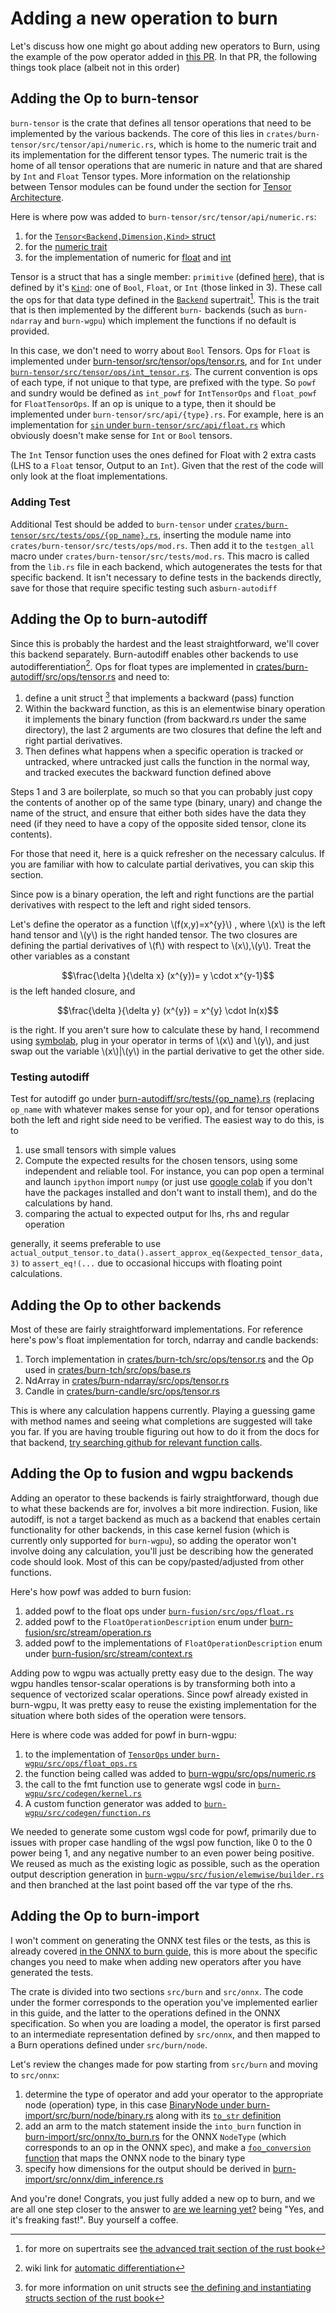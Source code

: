 # Adding a new operation to burn

Let's discuss how one might go about adding new operators to Burn, using the example of the pow
operator added in [this PR](https://github.com/tracel-ai/burn/pull/1133/files). In that PR, the
following things took place (albeit not in this order)

## Adding the Op to burn-tensor

`burn-tensor` is the crate that defines all tensor operations that need to be implemented by the
various backends. The core of this lies in `crates/burn-tensor/src/tensor/api/numeric.rs`, which is
home to the numeric trait and its implementation for the different tensor types. The numeric trait
is the home of all tensor operations that are numeric in nature and that are shared by `Int` and
`Float` Tensor types. More information on the relationship between Tensor modules can be found under
the section for [Tensor Architecture](../project-architecture/Tensor.md#tensorops).

Here is where pow was added to `burn-tensor/src/tensor/api/numeric.rs`:

1. for the
   [`Tensor<Backend,Dimension,Kind>` struct](https://github.com/tracel-ai/burn/blob/e303e31c8bc85486690ff80df65d1e25e16728c4/crates/burn-tensor/src/tensor/api/numeric.rs#L565)
2. for the
   [numeric trait](https://github.com/tracel-ai/burn/blob/e303e31c8bc85486690ff80df65d1e25e16728c4/crates/burn-tensor/src/tensor/api/numeric.rs#L1922)
3. for the implementation of numeric for
   [float](https://github.com/tracel-ai/burn/blob/e303e31c8bc85486690ff80df65d1e25e16728c4/crates/burn-tensor/src/tensor/api/numeric.rs#L2677)
   and
   [int](https://github.com/tracel-ai/burn/blob/e303e31c8bc85486690ff80df65d1e25e16728c4/crates/burn-tensor/src/tensor/api/numeric.rs#L2336)

Tensor is a struct that has a single member: `primitive` (defined
[here](https://github.com/tracel-ai/burn/blob/e303e31c8bc85486690ff80df65d1e25e16728c4/crates/burn-tensor/src/tensor/api/base.rs#L27)),
that is defined by it's
[`Kind`](https://github.com/tracel-ai/burn/blob/e303e31c8bc85486690ff80df65d1e25e16728c4/crates/burn-tensor/src/tensor/api/kind.rs#L16):
one of `Bool`, `Float`, or `Int` (those linked in 3). These call the ops for that data type defined
in the
[`Backend`](https://github.com/tracel-ai/burn/blob/e303e31c8bc85486690ff80df65d1e25e16728c4/crates/burn-tensor/src/tensor/backend/base.rs#L54)
supertrait[^supertrait]. This is the trait that is then implemented by the different `burn-`
backends (such as `burn-ndarray` and `burn-wgpu`) which implement the functions if no default is
provided.

In this case, we don't need to worry about `Bool` Tensors. Ops for `Float` is implemented under
[burn-tensor/src/tensor/ops/tensor.rs](https://github.com/tracel-ai/burn/blob/e303e31c8bc85486690ff80df65d1e25e16728c4/crates/burn-tensor/src/tensor/ops/tensor.rs#L977),
and for `Int` under
[`burn-tensor/src/tensor/ops/int_tensor.rs`](https://github.com/tracel-ai/burn/blob/e303e31c8bc85486690ff80df65d1e25e16728c4/crates/burn-tensor/src/tensor/ops/int_tensor.rs#L539).
The current convention is ops of each type, if not unique to that type, are prefixed with the type.
So `powf` and sundry would be defined as `int_powf` for `IntTensorOps` and `float_powf` for
`FloatTensorOps`. If an op is unique to a type, then it should be implemented under
`burn-tensor/src/api/{type}.rs`. For example, here is an implementation for
[`sin` under `burn-tensor/src/api/float.rs`](https://github.com/tracel-ai/burn/blob/e303e31c8bc85486690ff80df65d1e25e16728c4/crates/burn-tensor/src/tensor/api/float.rs#L82)
which obviously doesn't make sense for `Int` or `Bool` tensors.

The `Int` Tensor function uses the ones defined for Float with 2 extra casts (LHS to a `Float`
tensor, Output to an `Int`). Given that the rest of the code will only look at the float
implementations.

### Adding Test

Additional Test should be added to `burn-tensor` under
[`crates/burn-tensor/src/tests/ops/{op_name}.rs`](https://github.com/tracel-ai/burn/blob/e303e31c8bc85486690ff80df65d1e25e16728c4/crates/burn-tensor/src/tests/ops/powf.rs#L1),
inserting the module name into `crates/burn-tensor/src/tests/ops/mod.rs`. Then add it to the
`testgen_all` macro under `crates/burn-tensor/src/tests/mod.rs`. This macro is called from the
`lib.rs` file in each backend, which autogenerates the tests for that specific backend. It isn't
necessary to define tests in the backends directly, save for those that require specific testing
such as`burn-autodiff`

## Adding the Op to burn-autodiff

Since this is probably the hardest and the least straightforward, we'll cover this backend
separately. Burn-autodiff enables other backends to use autodifferentiation[^autodiff]. Ops for
float types are implemented in
[crates/burn-autodiff/src/ops/tensor.rs](https://github.com/tracel-ai/burn/blob/e303e31c8bc85486690ff80df65d1e25e16728c4/crates/burn-autodiff/src/ops/tensor.rs#L2172)
and need to:

1. define a unit struct [^absolute_units] that implements a backward (pass) function
2. Within the backward function, as this is an elementwise binary operation it implements the binary
   function (from backward.rs under the same directory), the last 2 arguments are two closures that
   define the left and right partial derivatives.
3. Then defines what happens when a specific operation is tracked or untracked, where untracked just
   calls the function in the normal way, and tracked executes the backward function defined above

Steps 1 and 3 are boilerplate, so much so that you can probably just copy the contents of another op
of the same type (binary, unary) and change the name of the struct, and ensure that either both
sides have the data they need (if they need to have a copy of the opposite sided tensor, clone its
contents).

For those that need it, here is a quick refresher on the necessary calculus. If you are familiar
with how to calculate partial derivatives, you can skip this section.

Since pow is a binary operation, the left and right functions are the partial derivatives with
respect to the left and right sided tensors.

Let's define the operator as a function \\(f(x,y)=x^{y}\\) , where \\(x\\) is the left hand tensor
and \\(y\\) is the right handed tensor. The two closures are defining the partial derivatives of
\\(f\\) with respect to \\(x\\),\\(y\\). Treat the other variables as a constant

$$\frac{\delta }{\delta x} (x^{y})= y \cdot x^{y-1}$$ is the left handed closure, and

$$\frac{\delta }{\delta y} (x^{y}) = x^{y} \cdot ln(x)$$

is the right. If you aren't sure how to calculate these by hand, I recommend using
[symbolab](<https://www.symbolab.com/solver/partial-derivative-calculator/%5Cfrac%7B%5Cpartial%7D%7B%5Cpartial%20x%7D%5Cleft(x%5E%7By%7D%5Cright)?or=input>),
plug in your operator in terms of \\(x\\) and \\(y\\), and just swap out the variable
\\(x\\)|\\(y\\) in the partial derivative to get the other side.

### Testing autodiff

Test for autodiff go under
[burn-autodiff/src/tests/{op_name}.rs](https://github.com/tracel-ai/burn/blob/e303e31c8bc85486690ff80df65d1e25e16728c4/crates/burn-autodiff/src/tests/pow.rs#L31)
(replacing `op_name` with whatever makes sense for your op), and for tensor operations both the left
and right side need to be verified. The easiest way to do this, is to

1. use small tensors with simple values
2. Compute the expected results for the chosen tensors, using some independent and reliable tool.
   For instance, you can pop open a terminal and launch `ipython` import `numpy` (or just use
   [google colab](https://colab.google/) if you don't have the packages installed and don't want to
   install them), and do the calculations by hand.
3. comparing the actual to expected output for lhs, rhs and regular operation

generally, it seems preferable to use
`actual_output_tensor.to_data().assert_approx_eq(&expected_tensor_data,3)` to `assert_eq!(...` due
to occasional hiccups with floating point calculations.

## Adding the Op to other backends

Most of these are fairly straightforward implementations. For reference here's pow's float
implementation for torch, ndarray and candle backends:

1. Torch implementation in
   [crates/burn-tch/src/ops/tensor.rs](https://github.com/tracel-ai/burn/blob/e303e31c8bc85486690ff80df65d1e25e16728c4/crates/burn-tch/src/ops/tensor.rs#L458)
   and the Op used in
   [crates/burn-tch/src/ops/base.rs](https://github.com/tracel-ai/burn/blob/e303e31c8bc85486690ff80df65d1e25e16728c4/crates/burn-tch/src/ops/base.rs#L481)
2. NdArray in
   [crates/burn-ndarray/src/ops/tensor.rs](https://github.com/tracel-ai/burn/blob/e303e31c8bc85486690ff80df65d1e25e16728c4/crates/burn-ndarray/src/ops/tensor.rs#L465)
3. Candle in
   [crates/burn-candle/src/ops/tensor.rs](https://github.com/tracel-ai/burn/blob/e303e31c8bc85486690ff80df65d1e25e16728c4/crates/burn-candle/src/ops/tensor.rs#L492)

This is where any calculation happens currently. Playing a guessing game with method names and
seeing what completions are suggested will take you far. If you are having trouble figuring out how
to do it from the docs for that backend,
[try searching github for relevant function calls](https://docs.github.com/en/search-github/github-code-search/understanding-github-code-search-syntax).

## Adding the Op to fusion and wgpu backends

Adding an operator to these backends is fairly straightforward, though due to what these backends
are for, involves a bit more indirection. Fusion, like autodiff, is not a target backend as much as
a backend that enables certain functionality for other backends, in this case kernel fusion (which
is currently only supported for `burn-wgpu`), so adding the operator won't involve doing any
calculation, you'll just be describing how the generated code should look. Most of this can be
copy/pasted/adjusted from other functions.

Here's how powf was added to burn fusion:

1. added powf to the float ops under
   [`burn-fusion/src/ops/float.rs`](https://github.com/tracel-ai/burn/blob/0368409eb3a7beaeda598c0c8ce1dc0c2c8c07cc/burn-fusion/src/ops/float.rs#L1758)
2. added powf to the `FloatOperationDescription` enum under
   [burn-fusion/src/stream/operation.rs](https://github.com/tracel-ai/burn/blob/0368409eb3a7beaeda598c0c8ce1dc0c2c8c07cc/burn-fusion/src/stream/operation.rs#L385)
3. added powf to the implementations of `FloatOperationDescription` enum under
   [burn-fusion/src/stream/context.rs](https://github.com/tracel-ai/burn/blob/0368409eb3a7beaeda598c0c8ce1dc0c2c8c07cc/burn-fusion/src/stream/context.rs#L726)

Adding pow to wgpu was actually pretty easy due to the design. The way wgpu handles tensor-scalar
operations is by transforming both into a sequence of vectorized scalar operations. Since powf
already existed in burn-wgpu, It was pretty easy to reuse the existing implementation for the
situation where both sides of the operation were tensors.

Here is where code was added for powf in burn-wgpu:

1. to the implementation of
   [`TensorOps` under `burn-wgpu/src/ops/float_ops.rs`](https://github.com/tracel-ai/burn/blob/0368409eb3a7beaeda598c0c8ce1dc0c2c8c07cc/burn-wgpu/src/ops/float_ops.rs#L513)
2. the function being called was added to
   [burn-wgpu/src/ops/numeric.rs](https://github.com/tracel-ai/burn/blob/0368409eb3a7beaeda598c0c8ce1dc0c2c8c07cc/burn-wgpu/src/ops/numeric.rs#L199)
3. the call to the fmt function use to generate wgsl code in
   [`burn-wgpu/src/codegen/kernel.rs`](https://github.com/tracel-ai/burn/blob/main/burn-wgpu/src/codegen/kernel.rs#L208)
4. A custom function generator was added to
   [`burn-wgpu/src/codegen/function.rs`](https://github.com/tracel-ai/burn/blob/main/burn-wgpu/src/codegen/function.rs#L99)

We needed to generate some custom wgsl code for powf, primarily due to issues with proper case
handling of the wgsl pow function, like 0 to the 0 power being 1, and any negative number to an even
power being positive. We reused as much as the existing logic as possible, such as the operation
output description generation in
[`burn-wgpu/src/fusion/elemwise/builder.rs`](https://github.com/tracel-ai/burn/blob/main/burn-wgpu/src/fusion/elemwise/optimization.rs)
and then branched at the last point based off the var type of the rhs.

## Adding the Op to burn-import

I won't comment on generating the ONNX test files or the tests, as this is already covered
[in the ONNX to burn guide](onnx-to-burn-conversion-tool.md#adding-new-operators), this is more
about the specific changes you need to make when adding new operators after you have generated the
tests.

The crate is divided into two sections `src/burn` and `src/onnx`. The code under the former
corresponds to the operation you've implemented earlier in this guide, and the latter to the
operations defined in the ONNX specification. So when you are loading a model, the operator is first
parsed to an intermediate representation defined by `src/onnx`, and then mapped to a Burn operations
defined under `src/burn/node`.

Let's review the changes made for pow starting from `src/burn` and moving to `src/onnx`:

1. determine the type of operator and add your operator to the appropriate node (operation) type, in
   this case
   [BinaryNode under burn-import/src/burn/node/binary.rs](https://github.com/tracel-ai/burn/blob/0368409eb3a7beaeda598c0c8ce1dc0c2c8c07cc/burn-import/src/burn/node/binary.rs#L160)
   along with its
   [`to_str` definition](https://github.com/tracel-ai/burn/blob/0368409eb3a7beaeda598c0c8ce1dc0c2c8c07cc/burn-import/src/burn/node/binary.rs#L9)
2. add an arm to the match statement inside the `into_burn` function in
   [burn-import/src/onnx/to_burn.rs](https://github.com/tracel-ai/burn/blob/0368409eb3a7beaeda598c0c8ce1dc0c2c8c07cc/burn-import/src/onnx/to_burn.rs#L269)
   for the ONNX `NodeType` (which corresponds to an op in the ONNX spec), and make a
   [`foo_conversion` function](https://github.com/tracel-ai/burn/blob/0368409eb3a7beaeda598c0c8ce1dc0c2c8c07cc/burn-import/src/onnx/to_burn.rs#L667)
   that maps the ONNX node to the binary type
3. specify how dimensions for the output should be derived in
   [burn-import/src/onnx/dim_inference.rs](https://github.com/tracel-ai/burn/blob/0368409eb3a7beaeda598c0c8ce1dc0c2c8c07cc/burn-import/src/onnx/dim_inference.rs#L103)

And you're done! Congrats, you just fully added a new op to burn, and we are all one step closer to
the answer to [are we learning yet?](https://www.arewelearningyet.com/) being "Yes, and it's
freaking fast!". Buy yourself a coffee.

[^supertrait]:
    for more on supertraits see
    [the advanced trait section of the rust book](https://doc.rust-lang.org/book/ch19-03-advanced-traits.html#using-supertraits-to-require-one-traits-functionality-within-another-trait)

[^autodiff]:
    wiki link for
    [automatic differentiation](https://en.wikipedia.org/wiki/Automatic_differentiation)

[^absolute_units]:
    for more information on unit structs see
    [the defining and instantiating structs section of the rust book](https://doc.rust-lang.org/book/ch05-01-defining-structs.html#unit-like-structs-without-any-fields)
